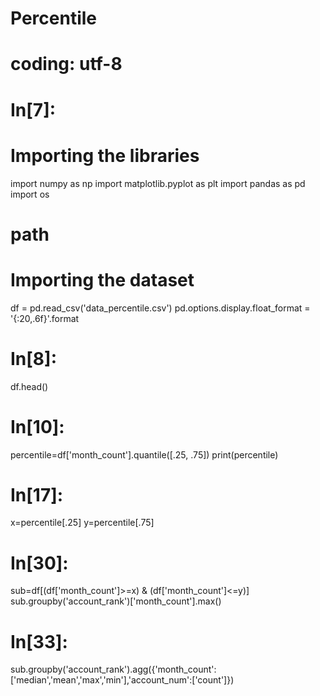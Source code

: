# Percentile

# coding: utf-8

# In[7]:


# Importing the libraries
import numpy as np
import matplotlib.pyplot as plt
import pandas as pd
import os
# path

# Importing the dataset
df = pd.read_csv('data_percentile.csv')
pd.options.display.float_format = '{:20,.6f}'.format


# In[8]:


df.head()


# In[10]:


percentile=df['month_count'].quantile([.25, .75])
print(percentile)


# In[17]:


x=percentile[.25]
y=percentile[.75]


# In[30]:


sub=df[(df['month_count']>=x) & (df['month_count']<=y)]
sub.groupby('account_rank')['month_count'].max()


# In[33]:


sub.groupby('account_rank').agg({'month_count':['median','mean','max','min'],'account_num':['count']})

